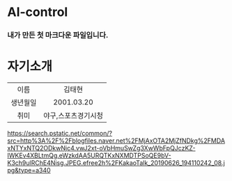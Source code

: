 # AI-control

### 내가 만든 첫 마크다운 파일입니다.

# 자기소개

|  |  |
| :--: | :--: |
| 이름 | 김태현 |
| 생년월일  | 2001.03.20 |
| 취미 | 야구,스포츠경기시청 |
https://search.pstatic.net/common/?src=http%3A%2F%2Fblogfiles.naver.net%2FMjAxOTA2MjZfNDkg%2FMDAxNTYxNTQ2ODkwNjc4.vwJ2xt-oVbHmuSwZg3XwWbFpQJczKZ-IWKEv4XBLtmQg.eWzkdAA5URQTKxNXMDTPSoQE9bV-K3ch9ulRChE4Nisg.JPEG.efree2h%2FKakaoTalk_20190626_194110242_08.jpg&type=a340
